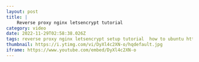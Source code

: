 ```yaml
---
layout: post
title: |
    Reverse proxy nginx letsencrypt tutorial
category: video
date: 2022-11-29T02:58:38.026Z
tags: reverse proxy nginx letsencrypt setup tutorial  how to ubuntu https localhost ssl lets encrypt
thumbnail: https://i.ytimg.com/vi/DyXl4c2XN-o/hqdefault.jpg
iframe: https://www.youtube.com/embed/DyXl4c2XN-o
---
```

